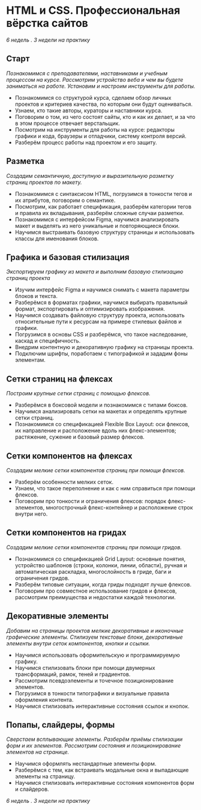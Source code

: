 HTML и CSS. Профессиональная вёрстка сайтов
===========================================
_6 недель . 3 недели на практику_

## Старт ##
_Познакомимся с преподавателями, наставниками и учебным процессом на курсе. Рассмотрим устройство 
веба и чем вы будете заниматься на работе. Установим и настроим инструменты для работы._

- Познакомимся со структурой курса, сделаем обзор личных проектов и критериев качества, по которым они будут оцениваться.  
- Узнаем, кто такие авторы, кураторы и наставники курса.  
- Поговорим о том, из чего состоят сайты, кто и как их делает, и за что в этом процессе отвечает верстальщик.  
- Посмотрим на инструменты для работы на курсе: редакторы графики и кода, браузеры и отладчики, систему контроля версий.  
- Разберём процесс работы над проектом и его защиту.  

## Разметка ##
_Создадим семантичную, доступную и выразительную разметку страниц проектов по макету._

- Познакомимся с синтаксисом HTML, погрузимся в тонкости тегов и их атрибутов, поговорим о семантике.  
- Посмотрим, как работает спецификация, разберём категории тегов и правила их вкладывания, разберём сложные случаи разметки.  
- Познакомимся с интерфейсом Figma, научимся анализировать макет и выделять из него уникальные и повторяющиеся блоки.  
- Научимся выстраивать базовую структуру страницы и использовать классы для именования блоков.  

## Графика и базовая стилизация ##

_Экспортируем графику из макета и выполним базовую стилизацию страниц проекта_

- Изучим интерфейс Figma и научимся снимать с макета параметры блоков и текста.  
- Разберёмся в форматах графики, научимся выбирать правильный формат, экспортировать и оптимизировать изображения.   
- Научимся создавать файловую структуру проекта, использовать относительные пути к ресурсам на примере стилевых файлов и графики. 
- Погрузимся в основы CSS и разберёмся, что такое наследование, каскад и специфичность.  
- Внедрим контентную и декоративную графику на страницы проекта.  
- Подключим шрифты, поработаем с типографикой и зададим фоны элементам.  

## Сетки страниц на флексах ##

_Построим крупные сетки страниц с помощью флексов._

- Разберёмся в боксовой модели и познакомимся с типами боксов.  
- Научимся анализировать сетки на макетах и определять крупные сетки страниц.  
- Познакомимся со спецификацией Flexible Box Layout: оси флексов, их направление и расположение вдоль них флекс-элементов; растяжение, сужение и базовый размер флексов.  

## Сетки компонентов на флексах ##

_Создадим мелкие сетки компонентов страниц при помощи флексов._

- Разберём особенности мелких сеток.  
- Узнаем, что такое переполнение и как с ним справиться при помощи флексов.  
- Поговорим про тонкости и ограничения флексов: порядок флекс-элементов, многострочный флекс-контейнер и расположение строк внутри него.  

## Сетки компонентов на гридах ##

_Создадим мелкие сетки компонентов страниц при помощи гридов._

- Познакомимся со спецификацией Grid Layout: основные понятия, устройство шаблонов (строки, колонки, линии, области), ручная и автоматическая раскладка, многослойность в гриде, баги и ограничения гридов.  
- Разберём типовые ситуации, когда гриды подходят лучше флексов.  
- Поговорим про совместное использование гридов и флексов, рассмотрим преимущества и недостатки каждой технологии.  
 
 ## Декоративные элементы ##
 
_Добавим на страницы проектов мелкие декоративные и иконочные графические элементы. Стилизуем текстовые блоки, декоративные элементы внутри сеток компонентов, кнопки и ссылки._  

- Научимся использовать оформительскую и программируемую графику.  
- Научимся стилизовать блоки при помощи двумерных трансформаций, рамок, теней и градиентов.  
- Рассмотрим псевдоэлементы и точечное позиционирование элементов.  
- Погрузимся в тонкости типографики и визуальные правила оформления контента.  
- Научимся стилизовать интерактивные состояния ссылок и кнопок.  

## Попапы, слайдеры, формы ##

_Сверстаем всплывающие элементы. Разберём приёмы стилизации форм и их элементов. Рассмотрим состояния и позиционирование элементов на странице._   

- Научимся оформлять нестандартные элементы форм.  
- Разберёмся с тем, как встраивать модальные окна и выпадающие элементы на страницу.  
- Научимся стилизовать интерактивные состояния компонентов форм и слайдеров.  

_6 недель . 3 недели на практику_
















